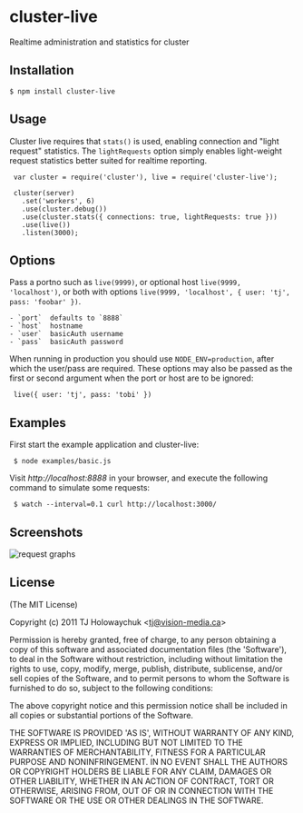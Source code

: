 
# cluster-live

  Realtime administration and statistics for cluster

## Installation

    $ npm install cluster-live

## Usage

 Cluster live requires that `stats()` is used, enabling connection and "light request" statistics. The `lightRequests` option simply enables light-weight request statistics better suited for realtime reporting.

     var cluster = require('cluster'), live = require('cluster-live');
     
     cluster(server)
       .set('workers', 6)
       .use(cluster.debug())
       .use(cluster.stats({ connections: true, lightRequests: true }))
       .use(live())
       .listen(3000);

## Options

  Pass a portno such as `live(9999)`, or optional host `live(9999, 'localhost')`, or both with options `live(9999, 'localhost', { user: 'tj', pass: 'foobar' })`.
  
    - `port`  defaults to `8888`
    - `host`  hostname
    - `user`  basicAuth username
    - `pass`  basicAuth password

 When running in production you should use `NODE_ENV=production`, after which the user/pass are required. These options may also be passed as the first or second argument when the port or host are to be ignored:
 
     live({ user: 'tj', pass: 'tobi' })

## Examples

 First start the example application and cluster-live:
 
     $ node examples/basic.js

  Visit _http://localhost:8888_ in your browser, and execute the following command to simulate some requests:
  
     $ watch --interval=0.1 curl http://localhost:3000/

## Screenshots

![request graphs](http://f.cl.ly/items/0E0e0Q1a3j1r3r353G1Y/Screenshot.png)

## License 

(The MIT License)

Copyright (c) 2011 TJ Holowaychuk &lt;tj@vision-media.ca&gt;

Permission is hereby granted, free of charge, to any person obtaining
a copy of this software and associated documentation files (the
'Software'), to deal in the Software without restriction, including
without limitation the rights to use, copy, modify, merge, publish,
distribute, sublicense, and/or sell copies of the Software, and to
permit persons to whom the Software is furnished to do so, subject to
the following conditions:

The above copyright notice and this permission notice shall be
included in all copies or substantial portions of the Software.

THE SOFTWARE IS PROVIDED 'AS IS', WITHOUT WARRANTY OF ANY KIND,
EXPRESS OR IMPLIED, INCLUDING BUT NOT LIMITED TO THE WARRANTIES OF
MERCHANTABILITY, FITNESS FOR A PARTICULAR PURPOSE AND NONINFRINGEMENT.
IN NO EVENT SHALL THE AUTHORS OR COPYRIGHT HOLDERS BE LIABLE FOR ANY
CLAIM, DAMAGES OR OTHER LIABILITY, WHETHER IN AN ACTION OF CONTRACT,
TORT OR OTHERWISE, ARISING FROM, OUT OF OR IN CONNECTION WITH THE
SOFTWARE OR THE USE OR OTHER DEALINGS IN THE SOFTWARE.
